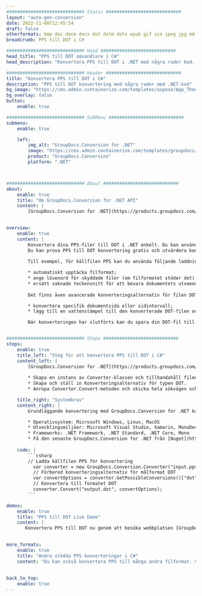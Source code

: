 ```yaml
---
############################# Static ############################
layout: "auto-gen-conversion"
date: 2022-11-08T12:45:54
draft: false
otherformats: bmp doc docm docx dot dotm dotx epub gif ico jpeg jpg md odt ott pdf png psd rtf tex tif tiff txt xps
breadcrumb: PPS till DOT i C#

############################# Head ############################
head_title: "PPS till DOT omvandlare i C#"
head_description: "Konvertera PPS till DOT i .NET med några rader kod. Använd GroupDocs Document Conversion API för att konvertera över 160 filformat."

############################# Header ############################
title: "Konvertera PPS till DOT i C#"
description: "PPS till DOT konvertering med några rader med .NET-kod"
bg_image: "https://cms.admin.containerize.com/templates/aspose/App_Themes/V3/images/bg/header1.png"
bg_overlay: false
button:
    enable: true

############################# SubMenu ############################
submenu:
    enable: true

    left:
        img_alt: "GroupDocs.Conversion for .NET"
        image: "https://cms.admin.containerize.com/templates/groupdocs/images/product-logos/90x90-noborder/groupdocs-conversion-net.png"
        product: "GroupDocs.Conversion"
        platform: ".NET"



############################# About ############################
about:
    enable: true
    title: "Om GroupDocs.Conversion for .NET API"
    content: |
        [GroupDocs.Conversion for .NET](https://products.groupdocs.com/conversion/net/) kan användas för att konvertera Microsoft Word, Excel, PowerPoint, PDF, Visio och andra format. GroupDocs.Conversion är ett fristående API som är lämpligt för back-end och interna system där hög prestanda krävs. Det beror inte på någon programvara som Microsoft eller Open Office.
    

overview:
    enable: true
    content: |
        Konvertera dina PPS-filer till DOT i .NET enkelt. Du kan använda bara ett par C# kodrader i valfri plattform som du vill, som - Windows, Linux, macOS.
        Du kan prova PPS till DOT konvertering gratis och utvärdera konverteringsresultatens kvalitet. Tillsammans med enkla filkonverteringsscenarier kan du prova mer avancerade alternativ för att ladda källfilen PPS och för att spara resultatet DOT. 
        
        Till exempel, för källfilen PPS kan du använda följande laddningsalternativ:

        * automatiskt upptäcka filformat;
        * ange lösenord för skyddade filer (om filformatet stöder det);
        * ersätt saknade teckensnitt för att bevara dokumentets utseende.
        
        Det finns även avancerade konverteringsalternativ för filen DOT:

        * konvertera specifik dokumentsida eller sidintervall;
        * lägg till en vattenstämpel till den konverterade DOT-filen och många fler.

        När konverteringen har slutförts kan du spara din DOT-fil till den lokala filsökvägen eller någon tredje parts lagring som FTP, Amazon S3, Google Drive, Dropbox etc. Observera - för att konvertera PPS till {{ TO}} det finns inget behov av någon ytterligare programvara installerad - som MS Office, Open Office, Adobe Acrobat Reader etc.


############################# Steps ############################
steps:
    enable: true
    title_left: "Steg för att konvertera PPS till DOT i C#"
    content_left: |
        [GroupDocs.Conversion for .NET](https://products.groupdocs.com/conversion/net/) gör det enkelt för utvecklare att konvertera en PPS-fil till DOT med några rader kod.
        
        * Skapa en instans av Converter-klassen och tillhandahåll filen PPS med den fullständiga sökvägen
        * Skapa och ställ in Konverteringsalternativ för typen DOT.
        * Anropa Converter.Convert-metoden och skicka hela sökvägen och formatet (DOT) som en parameter

    title_right: "Systemkrav"
    content_right: |
        Grundläggande konvertering med GroupDocs.Conversion for .NET kan göras med bara några enkla steg. Våra API:er stöds på alla större plattformar och operativsystem. Innan du kör koden nedan, se till att du har följande förutsättningar installerade på ditt system.

        * Operativsystem: Microsoft Windows, Linux, MacOS
        * Utvecklingsmiljöer: Microsoft Visual Studio, Xamarin, MonoDevelop
        * Frameworks: .NET Framework, .NET Standard, .NET Core, Mono
        * Få den senaste GroupDocs.Conversion for .NET från [Nuget](https://www.nuget.org/packages/groupdocs.conversion)
         
    code: |
        ```csharp    
        // Ladda källfilen PPS för konvertering
          var converter = new GroupDocs.Conversion.Converter("input.pps");
          // Förbered konverteringsalternativ för målformat DOT
          var convertOptions = converter.GetPossibleConversions()["dot"].ConvertOptions;
          // Konvertera till formatet DOT
          converter.Convert("output.dot", convertOptions);
        ```

demos:
    enable: true
    title: "PPS till DOT Live Demo"
    content: |
       Konvertera PPS till DOT nu genom att besöka webbplatsen [GroupDocs.Conversion App](https://products.groupdocs.app/conversion/family). Onlinedemo har följande fördelar
          

more_formats:
    enable: true
    title: "Andra stödda PPS konverteringar i C#"
    content: "Du kan också konvertera PPS till många andra filformat. Se listan nedan."
       
       
back_to_top:
    enable: true
---
```

